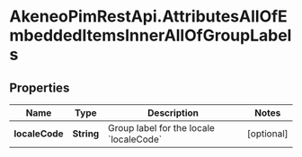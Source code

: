 # AkeneoPimRestApi.AttributesAllOfEmbeddedItemsInnerAllOfGroupLabels

## Properties

Name | Type | Description | Notes
------------ | ------------- | ------------- | -------------
**localeCode** | **String** | Group label for the locale &#x60;localeCode&#x60; | [optional] 


